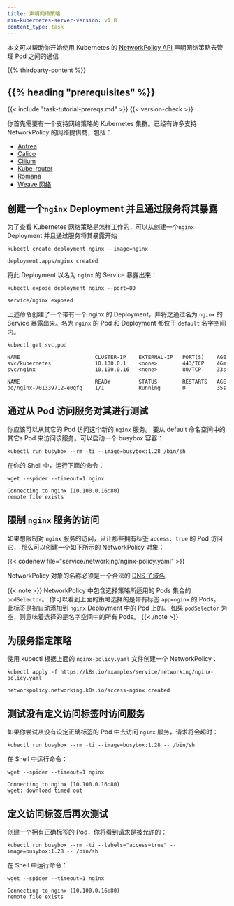 ```yaml
---
title: 声明网络策略
min-kubernetes-server-version: v1.8
content_type: task
---
```

<!--
reviewers:
- caseydavenport
- danwinship
title: Declare Network Policy
min-kubernetes-server-version: v1.8
content_type: task
-->

<!-- overview -->

<!--
This document helps you get started using the Kubernetes [NetworkPolicy API](/docs/concepts/services-networking/network-policies/) to declare network policies that govern how pods communicate with each other.
-->
本文可以帮助你开始使用 Kubernetes 的
[NetworkPolicy API](/zh/docs/concepts/services-networking/network-policies/)
声明网络策略去管理 Pod 之间的通信

{{% thirdparty-content %}}

## {{% heading "prerequisites" %}}

{{< include "task-tutorial-prereqs.md" >}} {{< version-check >}}

<!--
Make sure you've configured a network provider with network policy support. There are a number of network providers that support NetworkPolicy, including:

* [Antrea](/docs/tasks/administer-cluster/network-policy-provider/antrea-network-policy/)
* [Calico](/docs/tasks/administer-cluster/network-policy-provider/calico-network-policy/)
* [Cilium](/docs/tasks/administer-cluster/network-policy-provider/cilium-network-policy/)
* [Kube-router](/docs/tasks/administer-cluster/network-policy-provider/kube-router-network-policy/)
* [Romana](/docs/tasks/administer-cluster/network-policy-provider/romana-network-policy/)
* [Weave Net](/docs/tasks/administer-cluster/network-policy-provider/weave-network-policy/)
-->
你首先需要有一个支持网络策略的 Kubernetes 集群。已经有许多支持 NetworkPolicy 的网络提供商，包括：

* [Antrea](/zh/docs/tasks/administer-cluster/network-policy-provider/antrea-network-policy/)
* [Calico](/zh/docs/tasks/administer-cluster/network-policy-provider/calico-network-policy/)
* [Cilium](/zh/docs/tasks/administer-cluster/network-policy-provider/cilium-network-policy/)
* [Kube-router](/zh/docs/tasks/administer-cluster/network-policy-provider/kube-router-network-policy/)
* [Romana](/zh/docs/tasks/administer-cluster/network-policy-provider/romana-network-policy/)
* [Weave 网络](/zh/docs/tasks/administer-cluster/network-policy-provider/weave-network-policy/)

<!-- steps -->

<!--
## Create an `nginx` deployment and expose it via a service

To see how Kubernetes network policy works, start off by creating an `nginx` Deployment.
-->
## 创建一个`nginx` Deployment 并且通过服务将其暴露

为了查看 Kubernetes 网络策略是怎样工作的，可以从创建一个`nginx` Deployment 并且通过服务将其暴露开始

```shell
kubectl create deployment nginx --image=nginx
```

```none
deployment.apps/nginx created
```

<!--
Expose the Deployment through a Service called `nginx`.
-->
将此 Deployment 以名为 `nginx` 的 Service 暴露出来：

```shell
kubectl expose deployment nginx --port=80
```

```none
service/nginx exposed
```

<!--
The above commands create a Deployment with an nginx Pod and expose the Deployment through a Service named `nginx`. The `nginx` Pod and Deployment are found in the `default` namespace.
-->
上述命令创建了一个带有一个 nginx 的 Deployment，并将之通过名为 `nginx` 的
Service 暴露出来。名为 `nginx` 的 Pod 和 Deployment 都位于 `default`
名字空间内。

```shell
kubectl get svc,pod
```
```none
NAME                        CLUSTER-IP    EXTERNAL-IP   PORT(S)    AGE
svc/kubernetes              10.100.0.1    <none>        443/TCP    46m
svc/nginx                   10.100.0.16   <none>        80/TCP     33s

NAME                        READY         STATUS        RESTARTS   AGE
po/nginx-701339712-e0qfq    1/1           Running       0          35s
```

<!--
## Test the service by accessing it from another Pod

You should be able to access the new `nginx` service from other Pods. To access the `nginx` Service from another Pod in the `default` namespace, start a busybox container:
-->
## 通过从 Pod 访问服务对其进行测试

你应该可以从其它的 Pod 访问这个新的 `nginx` 服务。
要从 default 命名空间中的其它s Pod 来访问该服务。可以启动一个 busybox 容器：

```shell
kubectl run busybox --rm -ti --image=busybox:1.28 /bin/sh
```

<!--
In your shell, run the following command:
-->
在你的 Shell 中，运行下面的命令：

```shell
wget --spider --timeout=1 nginx
```

```none
Connecting to nginx (10.100.0.16:80)
remote file exists
```

<!--
## Limit access to the `nginx` service

To limit the access to the `nginx` service so that only Pods with the label `access: true` can query it, create a NetworkPolicy object as follows:
-->
## 限制 `nginx` 服务的访问

如果想限制对 `nginx` 服务的访问，只让那些拥有标签 `access: true` 的 Pod 访问它，
那么可以创建一个如下所示的 NetworkPolicy 对象：

{{< codenew file="service/networking/nginx-policy.yaml" >}}

<!--
The name of a NetworkPolicy object must be a valid
[DNS subdomain name](/docs/concepts/overview/working-with-objects/names#dns-subdomain-names).
-->
NetworkPolicy 对象的名称必须是一个合法的
[DNS 子域名](/zh/docs/concepts/overview/working-with-objects/names#dns-subdomain-names).

<!--
NetworkPolicy includes a `podSelector` which selects the grouping of Pods to which the policy applies. You can see this policy selects Pods with the label `app=nginx`. The label was automatically added to the Pod in the `nginx` Deployment. An empty `podSelector` selects all pods in the namespace.
-->
{{< note >}}
NetworkPolicy 中包含选择策略所适用的 Pods 集合的 `podSelector`。
你可以看到上面的策略选择的是带有标签 `app=nginx` 的 Pods。
此标签是被自动添加到 `nginx` Deployment 中的 Pod 上的。
如果 `podSelector` 为空，则意味着选择的是名字空间中的所有 Pods。
{{< /note >}}

<!--
## Assign the policy to the service

Use kubectl to create a NetworkPolicy from the above `nginx-policy.yaml` file:
-->
## 为服务指定策略

使用 kubectl 根据上面的 `nginx-policy.yaml` 文件创建一个 NetworkPolicy：

```shell
kubectl apply -f https://k8s.io/examples/service/networking/nginx-policy.yaml
```
```none
networkpolicy.networking.k8s.io/access-nginx created
```

<!--
## Test access to the service when access label is not defined

When you attempt to access the `nginx` Service from a Pod without the correct labels, the request times out:
-->
## 测试没有定义访问标签时访问服务

如果你尝试从没有设定正确标签的 Pod 中去访问 `nginx` 服务，请求将会超时：

```shell
kubectl run busybox --rm -ti --image=busybox:1.28 -- /bin/sh
```

<!--
In your shell, run the command:
-->
在 Shell 中运行命令：

```shell
wget --spider --timeout=1 nginx
```

```none
Connecting to nginx (10.100.0.16:80)
wget: download timed out
```

<!--
## Define access label and test again

You can create a Pod with the correct labels to see that the request is allowed:
-->
## 定义访问标签后再次测试

创建一个拥有正确标签的 Pod，你将看到请求是被允许的：

```shell
kubectl run busybox --rm -ti --labels="access=true" --image=busybox:1.28 -- /bin/sh
```
<!--
In your shell, run the command:
-->
在 Shell 中运行命令：

```shell
wget --spider --timeout=1 nginx
```

```none
Connecting to nginx (10.100.0.16:80)
remote file exists
```

